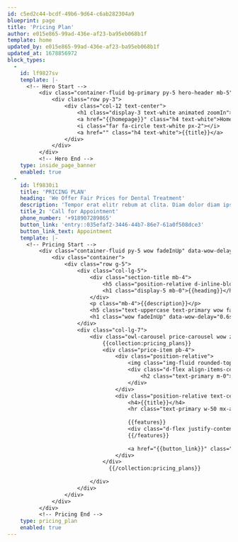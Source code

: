 ```yaml
---
id: c5ed2c44-bcdf-49b6-9d64-c6ab282304a9
blueprint: page
title: 'Pricing Plan'
author: e015e865-99ad-436e-af23-ba95eb068b1f
template: home
updated_by: e015e865-99ad-436e-af23-ba95eb068b1f
updated_at: 1678856972
block_types:
  -
    id: lf9827sv
    template: |-
      <!-- Hero Start -->
          <div class="container-fluid bg-primary py-5 hero-header mb-5" style="background:url({{background_image}})">
              <div class="row py-3">
                  <div class="col-12 text-center">
                      <h1 class="display-3 text-white animated zoomIn">{{title}}</h1>
                      <a href="{{homepage}}" class="h4 text-white">Home</a>
                      <i class="far fa-circle text-white px-2"></i>
                      <a href="" class="h4 text-white">{{title}}</a>
                  </div>
              </div>
          </div>
          <!-- Hero End -->
    type: inside_page_banner
    enabled: true
  -
    id: lf9830i1
    title: 'PRICING PLAN'
    heading: 'We Offer Fair Prices for Dental Treatment'
    description: 'Tempor erat elitr rebum at clita. Diam dolor diam ipsum et tempor sit. Aliqu diam amet diam et eos labore. Clita erat ipsum et lorem et sit, sed stet no labore lorem sit. Sanctus clita duo justo eirmod magna dolore erat amet'
    title_2: 'Call for Appointment'
    phone_number: '+918907289865'
    button_link: 'entry::035efaf2-3446-44b7-86e7-61a0f508dce3'
    button_link_text: Appointment
    template: |-
      <!-- Pricing Start -->
          <div class="container-fluid py-5 wow fadeInUp" data-wow-delay="0.1s">
              <div class="container">
                  <div class="row g-5">
                      <div class="col-lg-5">
                          <div class="section-title mb-4">
                              <h5 class="position-relative d-inline-block text-primary text-uppercase">{{title}}</h5>
                              <h1 class="display-5 mb-0">{{heading}}</h1>
                          </div>
                          <p class="mb-4">{{description}}</p>
                          <h5 class="text-uppercase text-primary wow fadeInUp" data-wow-delay="0.3s">{{title_2}}</h5>
                          <h1 class="wow fadeInUp" data-wow-delay="0.6s">{{phone_number}}</h1>
                      </div>
                      <div class="col-lg-7">
                          <div class="owl-carousel price-carousel wow zoomIn" data-wow-delay="0.9s">
      	                      {{collection:pricing_plans}}  
                              <div class="price-item pb-4">
                                  <div class="position-relative">
                                      <img class="img-fluid rounded-top" src="{{image}}" alt="">
                                      <div class="d-flex align-items-center justify-content-center bg-light rounded pt-2 px-3 position-absolute top-100 start-50 translate-middle" style="z-index: 2;">
                                          <h2 class="text-primary m-0">{{price}}</h2>
                                      </div>
                                  </div>
                                  <div class="position-relative text-center bg-light border-bottom border-primary py-5 p-4">
                                      <h4>{{title}}</h4>
                                      <hr class="text-primary w-50 mx-auto mt-0">
                                      
                                      {{features}}
                                      <div class="d-flex justify-content-between mb-3"><span>{{feature_name}}</span><i class="fa fa-check text-primary pt-1"></i></div>
                                      {{/features}}
                                      
                                      <a href="{{button_link}}" class="btn btn-primary py-2 px-4 position-absolute top-100 start-50 translate-middle">{{button_link_text}}</a>
                                  </div>
                              </div>
                                {{/collection:pricing_plans}}  
                              
                          </div>
                      </div>
                  </div>
              </div>
          </div>
          <!-- Pricing End -->
    type: pricing_plan
    enabled: true
---
```


